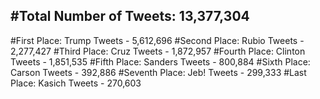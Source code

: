 #Total Number of Tweets: 13,377,304 
---
#First Place: Trump Tweets - 5,612,696
#Second Place: Rubio Tweets - 2,277,427
#Third Place: Cruz Tweets - 1,872,957
#Fourth Place: Clinton Tweets - 1,851,535
#Fifth Place: Sanders Tweets - 800,884
#Sixth Place: Carson Tweets - 392,886
#Seventh Place: Jeb! Tweets - 299,333
#Last Place: Kasich Tweets - 270,603
